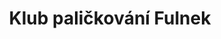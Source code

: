 ---
id: 96be5bf8-d9d6-46e3-8b40-0bb69246e66e
title: "Klub paličkování Fulnek"
price: 3000
year: 2019
description: "Podpora činnosti"
kouskovani: true
locationName: undefined
position:
  lng: 17.9069223272338
  lat: 49.716860958042396
---